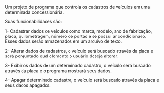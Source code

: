 Um projeto de programa que controla os cadastros de veículos em uma determinada concessionária.

Suas funcionabilidades são:

1- Cadastrar dados de veículos como marca, modelo, ano de fabricação, placa, quilometragem, número de portas e se possui ar condicionado. Esses dados serão armazenados em um arquivo de texto.

2- Alterar dados de cadastros, o veículo será buscado através da placa e será perguntado qual elemento o usuário deseja alterar.

3- Exibir os dados de um determinado cadastro, o veículo será buscado através da placa e o programa mostrará seus dados.

4- Apagar determinado cadastro, o veículo será buscado através da placa e seus dados apagados.
